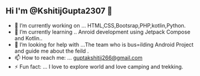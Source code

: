 ## Hi I'm @KshitijGupta2307 👋
- 🔭 I’m currently working on ... HTML,CSS,Bootsrap,PHP,kotlin,Python.
- 🌱 I’m currently learning .. Anroid development using Jetpack Compose and Kotlin..
- 🤔 I’m looking for help with ...The team who is bus=ilding Android Project and guide me about the feild .
- 📫 How to reach me: ... guptakshitij266@gmail.com  
- ⚡ Fun fact: ... I love to explore world and love camping and trekking.

